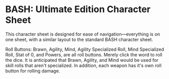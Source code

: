 BASH: Ultimate Edition Character Sheet
======================================

This character sheet is designed for ease of navigation—everything is on one sheet, with a similar layout to the standard BASH character sheet.

Roll Buttons: Brawn, Agility, Mind, Agility Specialized Roll, Mind Specialized Roll, Stat of 0, and Powers, are all roll buttons. Merely click the word to roll the dice. It is anticipated that Brawn, Agility, and Mind would be used for skill rolls that aren't specialized. In addition, each weapon has it's own roll button for rolling damage.
